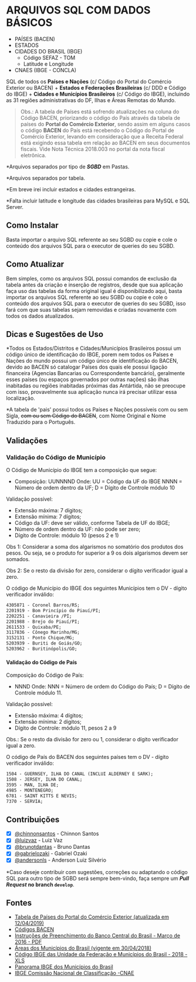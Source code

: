 # ARQUIVOS SQL COM DADOS BÁSICOS

- PAÍSES (BACEN)
- ESTADOS 
- CIDADES DO BRASIL (IBGE)
    - Código SEFAZ - TOM
    - Latitude e Longitude
- CNAES (IBGE - CONCLA) 

SQL de todos os __Países e Nações__ (c/ Código do Portal do Comércio Exterior ou BACEN) + __Estados e Federações Brasileiras__ (c/ DDD e Código do IBGE) + __Cidades e Municípios Brasileiros__ (c/ Código do IBGE), incluindo as 31 regiões administrativas do DF, Ilhas e Áreas Remotas do Mundo.

> Obs.: A tabela de Países está sofrendo atualizações na coluna do Código BACEN, priorizando o código do País através da tabela de países do **Portal do Comércio Exterior**, sendo assim em alguns casos o código **BACEN** do País está recebendo o Código do Portal de Comércio Exterior, levando em consideração que a Receita Federal está exigindo essa tabela em relação ao BACEN em seus documentos fiscais. Vide Nota Técnica 2018.003 no portal da nota fiscal eletrônica.

*Arquivos separados por tipo de ___SGBD___ em Pastas.

*Arquivos separados por tabela.

*Em breve irei incluir estados e cidades estrangeiras.

*Falta incluir latitude e longitude das cidades brasileiras para MySQL e SQL Server.

## Como Instalar

Basta importar o arquivo SQL referente ao seu SGBD ou copie e cole o conteúdo dos arquivos SQL para o executor de queries do seu SGBD.

## Como Atualizar

Bem simples, como os arquivos SQL possui comandos de exclusão da tabela antes da criação e inserção de registros, desde que sua aplicação faça uso das tabelas da forma original igual é disponibilizado aqui, basta importar os arquivos SQL referente ao seu SGBD ou copie e cole o conteúdo dos arquivos SQL para o executor de queries do seu SGBD, isso fará com que suas tabelas sejam removidas e criadas novamente com todos os dados atualizados.

## Dicas e Sugestões de Uso

*Todos os Estados/Distritos e Cidades/Municípios Brasileiros possui um código único de identificação do IBGE, porem nem todos os Países e Nações do mundo possui um código único de identificação do BACEN, devido ao BACEN só catalogar Países dos quais ele possui ligação financeira (Agencias Bancarias ou Correspondente bancário), geralmente esses países (ou espaços governados por outras nações) são ilhas inabitadas ou regiões inabitadas próximas das Antártida, não se preocupe com isso, provavelmente sua aplicação nunca irá precisar utilizar essa localização.

*A tabela de 'pais' possui todos os Países e Nações possíveis com ou sem Sigla, ~~com ou sem Código do BACEN~~, com Nome Original e Nome Traduzido para o Português.

## Validações

### Validação do Código de Município

O Código de Município do IBGE tem a composição que segue:

- Composição: UUNNNND
  Onde:
  UU = Código da UF do IBGE
  NNNN = Número de ordem dentro da UF;
  D = Dígito de Controle módulo 10

Validação possível:

- Extensão máxima: 7 dígitos;
- Extensão mínima: 7 dígitos;
- Código da UF: deve ser válido, conforme Tabela de UF do IBGE;
- Número de ordem dentro da UF: não pode ser zero;
- Dígito de Controle: módulo 10 (pesos 2 e 1)

Obs 1: Considerar a soma dos algarismos no somatório dos produtos dos pesos. Ou seja, se o produto for superior a 9 os dois algarismos devem ser somados.

Obs 2: Se o resto da divisão for zero, considerar o dígito verificador igual a zero.

O código de Município do IBGE dos seguintes Municípios tem o DV - dígito verificador inválido:

```txt
4305871 - Coronel Barros/RS;
2201919 - Bom Princípio do Piauí/PI;
2202251 - Canavieira /PI;
2201988 - Brejo do Piauí/PI;
2611533 - Quixaba/PE;
3117836 - Cônego Marinho/MG;
3152131 - Ponto Chique/MG;
5203939 - Buriti de Goiás/GO;
5203962 - Buritinópolis/GO;
```

#### Validação do Código de País

Composição do Código de País:

- NNND
  Onde:
  NNN = Número de ordem do Código do País;
  D = Dígito de Controle módulo 11.

Validação possível:

- Extensão máxima: 4 dígitos;
- Extensão mínima: 2 dígitos;
- Dígito de Controle: módulo 11, pesos 2 a 9

Obs.: Se o resto da divisão for zero ou 1, considerar o dígito verificador igual a zero.

O código de País do BACEN dos seguintes países tem o DV - dígito verificador inválido:

```txt
1504 - GUERNSEY, ILHA DO CANAL (INCLUI ALDERNEY E SARK);
1508 - JERSEY, ILHA DO CANAL;
3595 - MAN, ILHA DE;
4985 - MONTENEGRO;
6781 - SAINT KITTS E NEVIS;
7370 - SERVIA;
```

## Contribuições

- [x] [@chinnonsantos](https://github.com/chinnonsantos) - Chinnon Santos
- [x] [@luizvaz](https://github.com/luizvaz) - Luiz Vaz
- [x] [@brunotdantas](https://github.com/brunotdantas) - Bruno Dantas
- [x] [@gabrielozaki](https://github.com/gabrielozaki) - Gabriel Ozaki
- [x] [@andersonls](https://github.com/andersonls) - Anderson Luiz Silvério

*Caso deseje contribuir com sugestões, correções ou adaptando o código SQL para outro tipo de SGBD será sempre bem-vindo, faça sempre um **_Pull Request_ no branch `develop`**.

## Fontes

- [Tabela de Países do Portal do Comércio Exterior (atualizada em 12/04/2019)](http://www.nfe.fazenda.gov.br/portal/exibirArquivo.aspx?conteudo=FOXZNFX/p50=)
- [Códigos BACEN](http://www.bcb.gov.br/rex/Censo2000/port/manual/pais.asp?idpai=censo2000inf)
- [Instruções de Preenchimento do Banco Central do Brasil - Março de 2016 - PDF](http://www.bcb.gov.br/fis/pstaw10/DLO_2061_e_2071_instrucoesComplementares_ACP_v201603.pdf)
- [Áreas dos Municípios do Brasil (vigente em 30/04/2018)](https://www.ibge.gov.br/geociencias/organizacao-do-territorio/estrutura-territorial/15761-areas-dos-municipios.html?=&t=o-que-e)
- [Código IBGE das Unidade da Federação e Municípios do Brasil - 2018 - XLS](//geoftp.ibge.gov.br/organizacao_do_territorio/estrutura_territorial/areas_territoriais/2018/AR_BR_RG_UF_MES_MIC_MUN_2018.xls)
- [Panorama IBGE dos Municípios do Brasil](https://cidades.ibge.gov.br/brasil/go/goiania/panorama)
- [IBGE Comissão Nacional de Classificação -CNAE](https://cnae.ibge.gov.br/classificacoes/download-concla.html)
